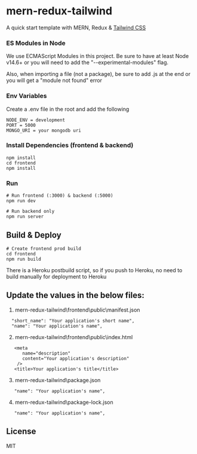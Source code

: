 # mern-redux-tailwind

A quick start template with MERN, Redux & [Tailwind CSS](https://tailwindcss.com)

### ES Modules in Node

We use ECMAScript Modules in this project. Be sure to have at least Node v14.6+ or you will need to add the "--experimental-modules" flag.

Also, when importing a file (not a package), be sure to add .js at the end or you will get a "module not found" error

### Env Variables

Create a .env file in the root and add the following

```
NODE_ENV = development
PORT = 5000
MONGO_URI = your mongodb uri
```

### Install Dependencies (frontend & backend)

```
npm install
cd frontend
npm install
```

### Run

```
# Run frontend (:3000) & backend (:5000)
npm run dev

# Run backend only
npm run server
```

## Build & Deploy

```
# Create frontend prod build
cd frontend
npm run build
```

There is a Heroku postbuild script, so if you push to Heroku, no need to build manually for deployment to Heroku

## Update the values in the below files:

1) mern-redux-tailwind\frontend\public\manifest.json
```
  "short_name": "Your application's short name",
  "name": "Your application's name",
```

2) mern-redux-tailwind\frontend\public\index.html
```
   <meta
      name="description"
      content="Your application's description"
    />
   <title>Your application's title</title>
```

3) mern-redux-tailwind\package.json
```
   "name": "Your application's name",
```

4) mern-redux-tailwind\package-lock.json
```
   "name": "Your application's name",
```

## License

MIT
